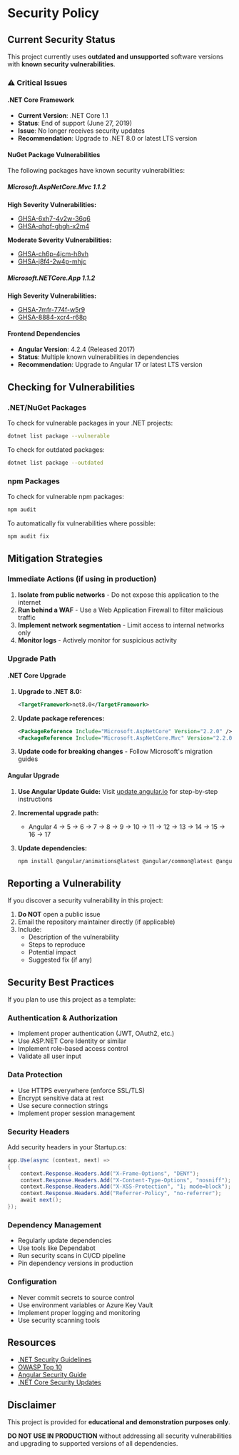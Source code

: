 # Security Policy

## Current Security Status

This project currently uses **outdated and unsupported** software versions with **known security vulnerabilities**.

### ⚠️ Critical Issues

#### .NET Core Framework
- **Current Version**: .NET Core 1.1
- **Status**: End of support (June 27, 2019)
- **Issue**: No longer receives security updates
- **Recommendation**: Upgrade to .NET 8.0 or latest LTS version

#### NuGet Package Vulnerabilities

The following packages have known security vulnerabilities:

##### Microsoft.AspNetCore.Mvc 1.1.2

**High Severity Vulnerabilities:**
- [GHSA-6xh7-4v2w-36q6](https://github.com/advisories/GHSA-6xh7-4v2w-36q6)
- [GHSA-qhqf-ghgh-x2m4](https://github.com/advisories/GHSA-qhqf-ghgh-x2m4)

**Moderate Severity Vulnerabilities:**
- [GHSA-ch6p-4jcm-h8vh](https://github.com/advisories/GHSA-ch6p-4jcm-h8vh)
- [GHSA-j8f4-2w4p-mhjc](https://github.com/advisories/GHSA-j8f4-2w4p-mhjc)

##### Microsoft.NETCore.App 1.1.2

**High Severity Vulnerabilities:**
- [GHSA-7mfr-774f-w5r9](https://github.com/advisories/GHSA-7mfr-774f-w5r9)
- [GHSA-8884-xcr4-r68p](https://github.com/advisories/GHSA-8884-xcr4-r68p)

#### Frontend Dependencies
- **Angular Version**: 4.2.4 (Released 2017)
- **Status**: Multiple known vulnerabilities in dependencies
- **Recommendation**: Upgrade to Angular 17 or latest LTS version

## Checking for Vulnerabilities

### .NET/NuGet Packages

To check for vulnerable packages in your .NET projects:

```bash
dotnet list package --vulnerable
```

To check for outdated packages:

```bash
dotnet list package --outdated
```

### npm Packages

To check for vulnerable npm packages:

```bash
npm audit
```

To automatically fix vulnerabilities where possible:

```bash
npm audit fix
```

## Mitigation Strategies

### Immediate Actions (if using in production)

1. **Isolate from public networks** - Do not expose this application to the internet
2. **Run behind a WAF** - Use a Web Application Firewall to filter malicious traffic
3. **Implement network segmentation** - Limit access to internal networks only
4. **Monitor logs** - Actively monitor for suspicious activity

### Upgrade Path

#### .NET Core Upgrade

1. **Upgrade to .NET 8.0:**
   ```xml
   <TargetFramework>net8.0</TargetFramework>
   ```

2. **Update package references:**
   ```xml
   <PackageReference Include="Microsoft.AspNetCore" Version="2.2.0" /> (removed, now part of framework)
   <PackageReference Include="Microsoft.AspNetCore.Mvc" Version="2.2.0" /> (removed, now part of framework)
   ```

3. **Update code for breaking changes** - Follow Microsoft's migration guides

#### Angular Upgrade

1. **Use Angular Update Guide:**
   Visit [update.angular.io](https://update.angular.io/) for step-by-step instructions

2. **Incremental upgrade path:**
   - Angular 4 → 5 → 6 → 7 → 8 → 9 → 10 → 11 → 12 → 13 → 14 → 15 → 16 → 17

3. **Update dependencies:**
   ```bash
   npm install @angular/animations@latest @angular/common@latest @angular/compiler@latest ...
   ```

## Reporting a Vulnerability

If you discover a security vulnerability in this project:

1. **Do NOT** open a public issue
2. Email the repository maintainer directly (if applicable)
3. Include:
   - Description of the vulnerability
   - Steps to reproduce
   - Potential impact
   - Suggested fix (if any)

## Security Best Practices

If you plan to use this project as a template:

### Authentication & Authorization
- Implement proper authentication (JWT, OAuth2, etc.)
- Use ASP.NET Core Identity or similar
- Implement role-based access control
- Validate all user input

### Data Protection
- Use HTTPS everywhere (enforce SSL/TLS)
- Encrypt sensitive data at rest
- Use secure connection strings
- Implement proper session management

### Security Headers
Add security headers in your Startup.cs:
```csharp
app.Use(async (context, next) =>
{
    context.Response.Headers.Add("X-Frame-Options", "DENY");
    context.Response.Headers.Add("X-Content-Type-Options", "nosniff");
    context.Response.Headers.Add("X-XSS-Protection", "1; mode=block");
    context.Response.Headers.Add("Referrer-Policy", "no-referrer");
    await next();
});
```

### Dependency Management
- Regularly update dependencies
- Use tools like Dependabot
- Run security scans in CI/CD pipeline
- Pin dependency versions in production

### Configuration
- Never commit secrets to source control
- Use environment variables or Azure Key Vault
- Implement proper logging and monitoring
- Use security scanning tools

## Resources

- [.NET Security Guidelines](https://docs.microsoft.com/dotnet/standard/security/)
- [OWASP Top 10](https://owasp.org/www-project-top-ten/)
- [Angular Security Guide](https://angular.io/guide/security)
- [.NET Core Security Updates](https://github.com/dotnet/announcements/issues?q=is%3Aissue+label%3ASecurity)

## Disclaimer

This project is provided for **educational and demonstration purposes only**. 

**DO NOT USE IN PRODUCTION** without addressing all security vulnerabilities and upgrading to supported versions of all dependencies.
